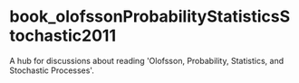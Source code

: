 # book_olofssonProbabilityStatisticsStochastic2011
A hub for discussions about reading 'Olofsson, Probability, Statistics, and Stochastic Processes'.
